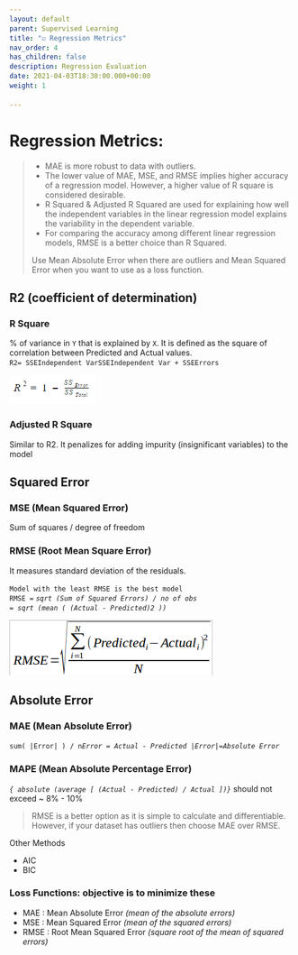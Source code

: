 ```yaml
---
layout: default
parent: Supervised Learning
title: "☑️ Regression Metrics"
nav_order: 4
has_children: false
description: Regression Evaluation
date: 2021-04-03T18:30:00.000+00:00
weight: 1

---
```

# Regression Metrics:

> * MAE is more robust to data with outliers.
> * The lower value of MAE, MSE, and RMSE implies higher accuracy of a regression model. However, a higher value of R square is considered desirable.
> * R Squared & Adjusted R Squared are used for explaining how well the independent variables in the linear regression model explains the variability in the dependent variable.
> * For comparing the accuracy among different linear regression models, RMSE is a better choice than R Squared.
>
> Use Mean Absolute Error when there are outliers and Mean Squared Error when you want to use as a loss function.

## R2 (coefficient of determination)

### R Square 

% of variance in `Y` that is explained by `X`. It is defined as the square of correlation between Predicted and Actual values.  
`R2= SSEIndependent VarSSEIndependent Var + SSEErrors`

![r2.png](https://github.com/do2blehelix/the-ml-handbook/blob/master/static/images/evaluation/r2.png?raw=true)

### Adjusted R Square

Similar to R2. It penalizes for adding impurity (insignificant variables) to the model

  

## Squared Error

### MSE (Mean Squared Error)

Sum of squares / degree of freedom

### RMSE (Root Mean Square Error) 

It measures standard deviation of the residuals.

`Model with the least RMSE is the best model`  
`RMSE =`  _`sqrt (Sum of Squared Errors) / no of obs`   
`= sqrt (mean ( (Actual - Predicted)2 ))`_

![rmse.png](https://github.com/do2blehelix/the-ml-handbook/blob/master/static/images/evaluation/rmse.png?raw=true)

## Absolute Error

### MAE (Mean Absolute Error)

 `sum( |Error| ) / n`_`Error = Actual - Predicted |Error|=Absolute Error`_

### MAPE (Mean Absolute Percentage Error)

_`{ absolute (average [ (Actual - Predicted) / Actual ])}`_ should not exceed \~ 8% - 10%

> RMSE is a better option as it is simple to calculate and differentiable. However, if your dataset has outliers then choose MAE over RMSE.

Other Methods

* AIC
* BIC

### Loss Functions: objective is to minimize these

* MAE : Mean Absolute Error _(mean of the absolute errors)_
* MSE : Mean Squared Error _(mean of the squared errors)_
* RMSE : Root Mean Squared Error _(square root of the mean of squared errors)_